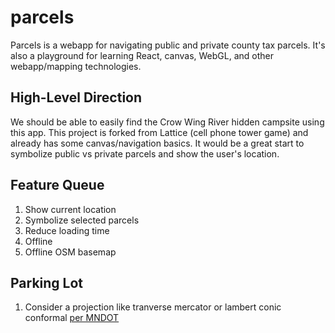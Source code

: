 # parcels

Parcels is a webapp for navigating public and private county tax parcels. It's also a playground for learning React, canvas, WebGL, and other webapp/mapping technologies.

## High-Level Direction

We should be able to easily find the Crow Wing River hidden campsite using this app. This project is forked from Lattice (cell phone tower game) and already has some canvas/navigation basics. It would be a great start to symbolize public vs private parcels and show the user's location.

## Feature Queue

1. Show current location
1. Symbolize selected parcels
1. Reduce loading time
1. Offline
1. Offline OSM basemap

## Parking Lot

1. Consider a projection like tranverse mercator or lambert conic conformal [per MNDOT](https://www.dot.state.mn.us/surveying/pdf/mncoordsys.pdf)
